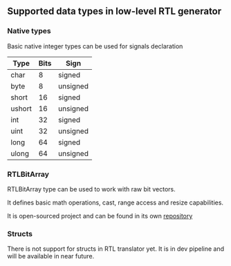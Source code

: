 ## Supported data types in low-level RTL generator

### Native types

Basic native integer types can be used for signals declaration

| Type | Bits |Sign |
|--- | --- |--- |
| char | 8 | signed |
| byte | 8 | unsigned |
| short | 16 | signed |
| ushort | 16 | unsigned |
| int | 32 | signed |
| uint | 32 | unsigned |
| long | 64 | signed |
| ulong | 64 | unsigned |


### RTLBitArray

RTLBitArray type can be used to work with raw bit vectors. 

It defines basic math operations, cast, range access and resize capabilities.

It is open-sourced project and can be found in its own [repository](https://github.com/EvgenyMuryshkin/Quokka.RTL)

### Structs

There is not support for structs in RTL translator yet. It is in dev pipeline and will be available in near future.
